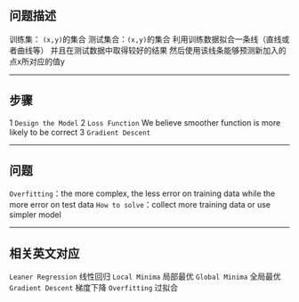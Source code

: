 ## 问题描述
> 
训练集： `(x,y)`的集合
测试集合：`(x,y)`的集合
利用训练数据拟合一条线（直线或者曲线等）
并且在测试数据中取得较好的结果
然后使用该线条能够预测新加入的点x所对应的值y

---

## 步骤
> 
1  `Design the Model`
2  `Loss Function`
We believe smoother function is more likely to be correct
3  `Gradient Descent`

---

## 问题
> 
`Overfitting`：the more complex, the less error on training data while the more error on test data
`How to solve`：collect more training data or use simpler model

---

## 相关英文对应
`Leaner Regression` 线性回归
`Local Minima` 局部最优
`Global Minima` 全局最优
`Gradient Descent` 梯度下降
`Overfitting` 过拟合
